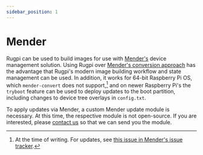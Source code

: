 ```yaml
---
sidebar_position: 1
---
```


# Mender

Rugpi can be used to build images for use with [Mender's](https://mender.io/) device management solution.
Using Rugpi over [Mender's conversion approach](https://docs.mender.io/operating-system-updates-debian-family/convert-a-mender-debian-image) has the advantage that Rugpi's modern image building workflow and state management can be used.
In addition, it works for 64-bit Raspberry Pi OS, which `mender-convert` does not support,[^1] and on newer Raspberry Pi's the `tryboot` feature can be used to deploy updates to the boot partition, including changes to device tree overlays in `config.txt`.

To apply updates via Mender, a custom Mender update module is necessary.
At this time, the respective module is not open-source.
If you are interested, please [contact us](mailto:rugpi@silitics.com) so that we can send you the module.

[^1]: At the time of writing. For updates, see [this issue in Mender's issue tracker](https://northerntech.atlassian.net/browse/MEN-5634).
